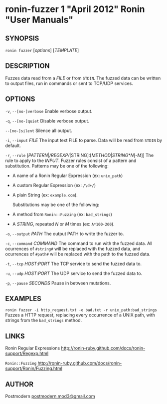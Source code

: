 # ronin-fuzzer 1 "April 2012" Ronin "User Manuals"

## SYNOPSIS

`ronin fuzzer` [*options*] [*TEMPLATE*]

## DESCRIPTION

Fuzzes data read from a *FILE* or from `STDIN`. The fuzzed data can be written
to output files, run in commands or sent to TCP/UDP services.

## OPTIONS

`-v`, `--[no-]verbose`
  Enable verbose output.

`-q`, `--[no-]quiet`
  Disable verbose output.

`--[no-]silent`
  Silence all output.

`-i`, `--input` *FILE*
  The input text FILE to parse. Data will be read from `STDIN` by default.

`-r`, `--rule` [*PATTERN*|*/REGEXP/*|STRING]:[*METHOD*|*STRING***N*[-*M*]]
  The rule to apply to the *INPUT*. Fuzzer rules consist of a pattern and 
  substitution. Patterns may be one of the following:

  * A name of a Ronin Regular Expression (ex: `unix_path`)
  * A custom Regular Expression (ex: `/\d+/`)
  * A plain String (ex: `example.com`).

    Substitutions may be one of the following:

  * A method from `Ronin::Fuzzing` (ex: `bad_strings`)
  * A *STRING*, repeated *N* or *M* times (ex: `A*100-200`).

`-o`, `--output` *PATH*
  The output PATH to write the fuzzer to.

`-c`, `--command` *COMMAND*
  The command to run with the fuzzed data. All ocurrences of `#string#` will be
  replaced with the fuzzed data, and ocurrences of `#path#` will be replaced
  with the path to the fuzzed data.

`-t`, `--tcp` *HOST*:*PORT*
  The TCP service to send the fuzzed data to.

`-u`, `--udp` *HOST*:*PORT*
  The UDP service to send the fuzzed data to.

`-p`, `--pause` *SECONDS*
  Pause in between mutations.

## EXAMPLES

`ronin fuzzer -i http_request.txt -o bad.txt -r unix_path:bad_strings`
  Fuzzes a HTTP request, replacing every occurrence of a UNIX path, with
  strings from the `bad_strings` method.

## LINKS

Ronin Regular Expressions
  http://ronin-ruby.github.com/docs/ronin-support/Regexp.html

`Ronin::Fuzzing`
  http://ronin-ruby.github.com/docs/ronin-support/Ronin/Fuzzing.html

## AUTHOR

Postmodern <postmodern.mod3@gmail.com>

